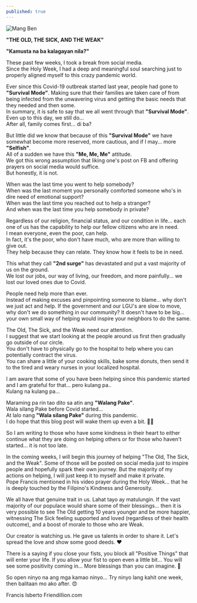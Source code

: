 ```yaml
---
published: true
---
```


![Mang Ben](https://user-images.githubusercontent.com/15205481/115101291-57ebe700-9f75-11eb-90f4-30ca93572d07.jpg)

**"THE OLD, THE SICK, AND THE WEAK"**   

**"Kamusta na ba kalagayan nila?"**   

These past few weeks, I took a break from social media.   
Since the Holy Week, I had a deep and meaningful soul searching just to properly aligned myself to this crazy pandemic world.   

Ever since this Covid-19 outbreak started last year, people had gone to **"Survival Mode"**. 
Making sure that their families are taken care of from being infected from the unwavering virus and getting the basic needs that they needed and then some.   
In summary, it is safe to say that we all went through that **"Survival Mode"**.   
Even up to this day, we still do...   
After all, family comes first... di ba?   

But little did we know that because of this **"Survival Mode"** we have somewhat become more reserved, more cautious, and if I may... more **"Selfish"**.   
All of a sudden we have this **"Me, Me, Me"** attitude.   
We got this wrong assumption that liking one's post on FB and offering prayers on social media would suffice.   
But honestly, it is not.   

When was the last time you went to help somebody?   
When was the last moment you personally comforted someone who's in dire need of emotional support?   
When was the last time you reached out to help a stranger?   
And when was the last time you help somebody in private?   

Regardless of our religion, financial status, and our condition in life...  each one of us has the capability to help our fellow citizens who are in need.   
I mean everyone, even the poor, can help.   
In fact, it's the poor, who don't have much, who are more than willing to give out.   
They help because they can relate. They know how it feels to be in need.   

This what they call **"2nd surge"** has devastated and put a vast majority of us on the ground.   
We lost our jobs, our way of living, our freedom, and more painfully... we lost our loved ones due to Covid.   

People need help more than ever.   
Instead of making excuses and pinpointing someone to blame... why don't we just act and help.
If the government and our LGU's are slow to move, why don't we do something in our community? 
It doesn't have to be big... your own small way of helping would inspire your neighbors to do the same.   

The Old, The Sick, and the Weak need our attention.   
I suggest that we start looking at the people around us first then gradually go outside of our circle.   
You don't have to physically go to the hospital to help where you can potentially contract the virus.   
You can share a little of your cooking skills, bake some donuts, then send it to the tired and weary nurses in your localized hospital.   

I am aware that some of you have been helping since this pandemic started and I am grateful for that... pero kulang pa..   
Kulang na kulang pa...   

Maraming pa rin tao dito sa atin ang **"Walang Pake"**.   
Wala silang Pake before Covid started...   
At lalo nang **"Wala silang Pake"** during this pandemic.   
I do hope that this blog post will wake them up even a bit.   🧟‍♂️   

So I am writing to those who have some kindness in their heart to either continue what they are doing on helping others or for those who haven't started... it is not too late.   

In the coming weeks, I will begin this journey of helping "The Old, The Sick, and the Weak". 
Some of those will be posted on social media just to inspire people and hopefully spark their own journey.
But the majority of my actions on helping, I will just keep it to myself and make it private.   
Pope Francis mentioned in his video prayer during the Holy Week... that he is deeply touched by the Filipino's Kindness and Generosity.   

We all have that genuine trait in us. Lahat tayo ay matulungin.
If the vast majority of our populace would share some of their blessings... 
then it is very possible to see The Old getting 10 years younger and be more happier, witnessing The Sick feeling supported and loved (regardless of their health outcome), and a boost of morale to those who are Weak.   

Our creator is watching us. He gave us talents in order to share it.
Let's spread the love and show some good deeds.   ♥   

There is a saying if you close your fists, you block all "Positive Things" that will enter your life.
If you allow your fist to open even a little bit... 
You will see some positivity coming in... 
More blessings than you can imagine.   🌈   

So open ninyo na ang mga kamao ninyo... 
Try ninyo lang kahit one week, then balitaan mo ako after.   😍   

Francis Isberto 
Friendillion.com
